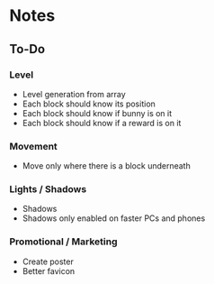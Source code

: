 # Notes

## To-Do

### Level

- Level generation from array
- Each block should know its position
- Each block should know if bunny is on it
- Each block should know if a reward is on it

### Movement

- Move only where there is a block underneath

### Lights / Shadows

- Shadows
- Shadows only enabled on faster PCs and phones

### Promotional / Marketing

- Create poster
- Better favicon

